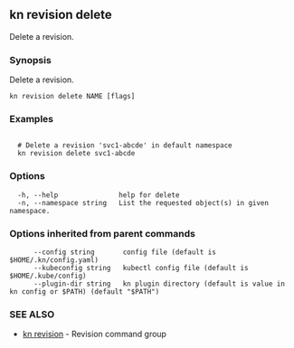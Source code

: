 ## kn revision delete

Delete a revision.

### Synopsis

Delete a revision.

```
kn revision delete NAME [flags]
```

### Examples

```

  # Delete a revision 'svc1-abcde' in default namespace
  kn revision delete svc1-abcde
```

### Options

```
  -h, --help               help for delete
  -n, --namespace string   List the requested object(s) in given namespace.
```

### Options inherited from parent commands

```
      --config string       config file (default is $HOME/.kn/config.yaml)
      --kubeconfig string   kubectl config file (default is $HOME/.kube/config)
      --plugin-dir string   kn plugin directory (default is value in kn config or $PATH) (default "$PATH")
```

### SEE ALSO

* [kn revision](kn_revision.md)	 - Revision command group

